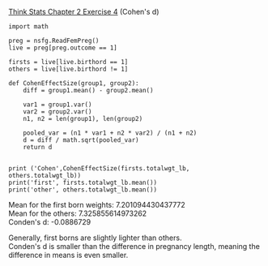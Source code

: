[Think Stats Chapter 2 Exercise 4](http://greenteapress.com/thinkstats2/html/thinkstats2003.html#toc24) (Cohen's d)

>>
    import math

    preg = nsfg.ReadFemPreg()
    live = preg[preg.outcome == 1]

    firsts = live[live.birthord == 1]
    others = live[live.birthord != 1]

    def CohenEffectSize(group1, group2):
        diff = group1.mean() - group2.mean()

        var1 = group1.var()
        var2 = group2.var()
        n1, n2 = len(group1), len(group2)

        pooled_var = (n1 * var1 + n2 * var2) / (n1 + n2)
        d = diff / math.sqrt(pooled_var)
        return d


    print ('Cohen',CohenEffectSize(firsts.totalwgt_lb, others.totalwgt_lb))
    print('first', firsts.totalwgt_lb.mean())
    print('other', others.totalwgt_lb.mean())


Mean for the first born weights: 7.201094430437772  
Mean for the others: 7.325855614973262  
Conden's d: -0.0886729  

Generally, first borns are slightly lighter than others.  
Conden's d is smaller than the difference in pregnancy length, meaning the difference in means is even smaller.
